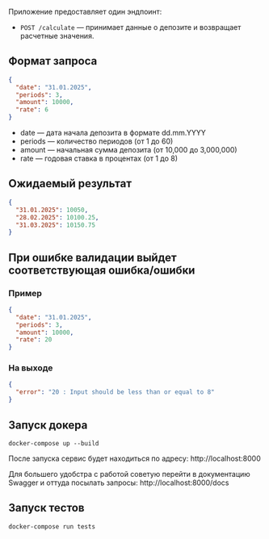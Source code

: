 Приложение предоставляет один эндпоинт:
- `POST /calculate` — принимает данные о депозите и возвращает расчетные значения.

## Формат запроса

```json
{
  "date": "31.01.2025",
  "periods": 3,
  "amount": 10000,
  "rate": 6
}
```
- date — дата начала депозита в формате dd.mm.YYYY
- periods — количество периодов (от 1 до 60)
- amount — начальная сумма депозита (от 10,000 до 3,000,000)
- rate — годовая ставка в процентах (от 1 до 8)


## Ожидаемый результат

```json
{
  "31.01.2025": 10050,
  "28.02.2025": 10100.25,
  "31.03.2025": 10150.75
}
```

## При ошибке валидации выйдет соответствующая ошибка/ошибки
### Пример
```json
{
  "date": "31.01.2025",
  "periods": 3,
  "amount": 10000,
  "rate": 20
}
```
### На выходе
```json
{
  "error": "20 : Input should be less than or equal to 8"
}
```
## Запуск докера
```
docker-compose up --build
```
После запуска сервис будет находиться по адресу: http://localhost:8000

Для большего удобстра с работой советую перейти в документацию Swagger и оттуда посылать запросы: http://localhost:8000/docs

## Запуск тестов
```
docker-compose run tests
```

